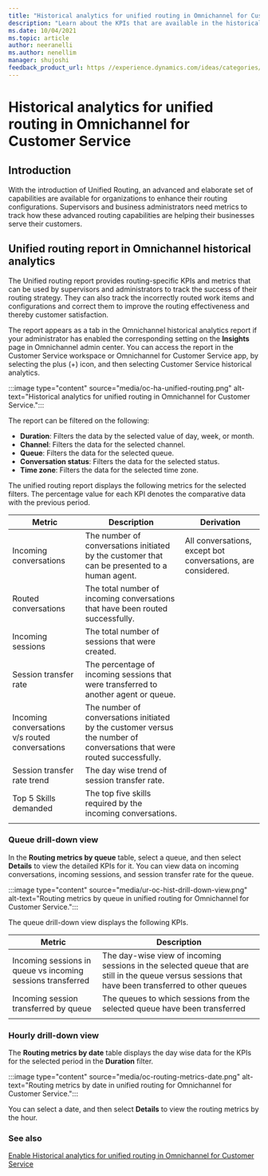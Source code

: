 ```yaml
---
title: "Historical analytics for unified routing in Omnichannel for Customer Service | MicrosoftDocs"
description: "Learn about the KPIs that are available in the historical analytics report for Omnichannel for Customer Service."
ms.date: 10/04/2021
ms.topic: article
author: neeranelli
ms.author: nenellim
manager: shujoshi
feedback_product_url: https //experience.dynamics.com/ideas/categories/list/?category=a7f4a807-de3b-eb11-a813-000d3a579c38&forum=b68e50a6-88d9-e811-a96b-000d3a1be7ad
---
```


# Historical analytics for unified routing in Omnichannel for Customer Service

## Introduction

With the introduction of Unified Routing, an advanced and elaborate set of capabilities are available for organizations to enhance their routing configurations. Supervisors and business administrators need metrics to track how these advanced routing capabilities are helping their businesses serve their customers.

## Unified routing report in Omnichannel historical analytics

The Unified routing report provides routing-specific KPIs and metrics that can be used by supervisors and administrators to track the success of their routing strategy. They can also track the incorrectly routed work items and configurations and correct them to improve the routing effectiveness and thereby customer satisfaction.

The report appears as a tab in the Omnichannel historical analytics report if your administrator has enabled the corresponding setting on the **Insights** page in Omnichannel admin center. You can access the report in the Customer Service workspace or Omnichannel for Customer Service app, by selecting the plus (+) icon, and then selecting Customer Service historical analytics.

:::image type="content" source="media/oc-ha-unified-routing.png" alt-text="Historical analytics for unified routing in Omnichannel for Customer Service.":::

The report can be filtered on the following:

- **Duration**: Filters the data by the selected value of day, week, or month.
- **Channel**: Filters the data for the selected channel.
- **Queue**: Filters the data for the selected queue.
- **Conversation status**: Filters the data for the selected status.
- **Time zone**: Filters the data for the selected time zone.

The unified routing report displays the following metrics for the selected filters. The percentage value for each KPI denotes the comparative data with the previous period.


|Metric  |Description  |Derivation  |
|---------|---------|---------|
|Incoming conversations     | The number of conversations initiated by the customer that can be presented to a human agent.        | All conversations, except bot conversations, are considered.        |
|Routed conversations     | The total number of incoming conversations that have been routed successfully.        |         |
|Incoming sessions     | The total number of sessions that were created.        |         |
|Session transfer rate     | The percentage of incoming sessions that were transferred to another agent or queue.         |         |
|Incoming conversations v/s routed conversations     | The number of conversations initiated by the customer versus the number of conversations that were routed successfully.      |         |
|Session transfer rate trend     | The day wise trend of session transfer rate.        |         |
|Top 5 Skills demanded     | The top five skills required by the incoming conversations.        |         |
||||

### Queue drill-down view

In the **Routing metrics by queue** table, select a queue, and then select **Details** to view the detailed KPIs for it. You can view data on incoming conversations, incoming sessions, and session transfer rate for the queue.

:::image type="content" source="media/ur-oc-hist-drill-down-view.png" alt-text="Routing metrics by queue in unified routing for Omnichannel for Customer Service.":::

The queue drill-down view displays the following KPIs.

|Metric  |Description  |
|---------|---------|
|Incoming sessions in queue vs incoming sessions transferred  |The day-wise view of incoming sessions in the selected queue that are still in the queue versus sessions that have been transferred to other queues|
|Incoming session transferred by queue| The queues to which sessions from the selected queue have been transferred|
|||

### Hourly drill-down view

The **Routing metrics by date** table displays the day wise data for the KPIs for the selected period in the **Duration** filter.

:::image type="content" source="media/oc-routing-metrics-date.png" alt-text="Routing metrics by date in unified routing for Omnichannel for Customer Service.":::

You can select a date, and then select **Details** to view the routing metrics by the hour.

### See also

[Enable Historical analytics for unified routing in Omnichannel for Customer Service](oc-historical-analytics-reports.md#enable-historical-analytics-for-unified-routing-in-omnichannel-for-customer-service)  

